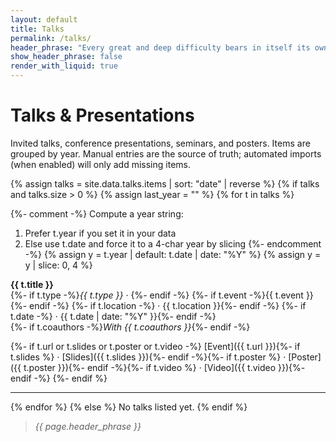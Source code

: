 ```yaml
---
layout: default
title: Talks
permalink: /talks/
header_phrase: "Every great and deep difficulty bears in itself its own solution. — Niels Bohr"
show_header_phrase: false
render_with_liquid: true
---
```


# Talks & Presentations

Invited talks, conference presentations, seminars, and posters. Items are grouped by year. Manual entries are the source of truth; automated imports (when enabled) will only add missing items.

{% assign talks = site.data.talks.items | sort: "date" | reverse %}
{% if talks and talks.size > 0 %}
{% assign last_year = "" %}
{% for t in talks %}

  {%- comment -%}
  Compute a year string:
  1) Prefer t.year if you set it in your data
  2) Else use t.date and force it to a 4-char year by slicing
  {%- endcomment -%}
  {% assign y = t.year | default: t.date | date: "%Y" %}
  {% assign y = y | slice: 0, 4 %}

  **{{ t.title }}**  
  {%- if t.type -%}_{{ t.type }}_ · {%- endif -%}
  {%- if t.event -%}{{ t.event }}{%- endif -%}
  {%- if t.location -%} · {{ t.location }}{%- endif -%}
  {%- if t.date -%} · {{ t.date | date: "%Y" }}{%- endif -%}  
  {%- if t.coauthors -%}_With {{ t.coauthors }}_{%- endif -%}

  {%- if t.url or t.slides or t.poster or t.video -%}
  [Event]({{ t.url }}){%- if t.slides %} · [Slides]({{ t.slides }}){%- endif -%}{%- if t.poster %} · [Poster]({{ t.poster }}){%- endif -%}{%- if t.video %} · [Video]({{ t.video }}){%-    endif -%}
  {%- endif %}

  ---
{% endfor %}
{% else %}
No talks listed yet.
{% endif %}

> _{{ page.header_phrase }}_
